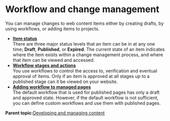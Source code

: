 # Workflow and change management 

You can manage changes to web content items either by creating drafts, by using workflows, or adding items to projects.

-   **[Item status](../wcm/wcm_managing_workflow_status.md)**  
There are three major status levels that an item can be in at any one time; **Draft**, **Published**, or **Expired**. The current state of an item indicates where the item exists within a change management process, and where that item can be viewed and accessed.
-   **[Workflow stages and actions ](../wcm/wcm_dev_workflows_overview.md)**  
You use workflows to control the access to, verification and eventual approval of items. Only if an item is approved at all stages up to a published stage can it be viewed on your website.
-   **[Adding workflow to managed pages ](../wcm/wcm_mngpages_addworkflow.md)**  
The default workflow that is used for published pages has only a draft and approved state. However, if the default workflow is not sufficient, you can define custom workflows and use them with published pages.

**Parent topic:**[Developing and managing content ](../site/site_dev_man.md)

